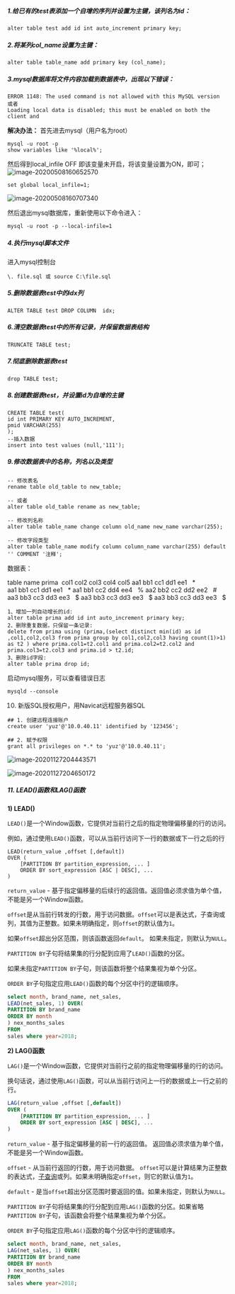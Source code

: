 ##### 1.给已有的**test表**添加一个自增的序列并设置为主键，该列名为**id**：
```mysql
alter table test add id int auto_increment primary key;
```

##### 2.将某列col_name设置为主键：
```mysql
alter table table_name add primary key (col_name);
```

##### 3.mysql数据库将文件内容加载到数据表中，出现以下错误：
```mysql
ERROR 1148: The used command is not allowed with this MySQL version
或者
Loading local data is disabled; this must be enabled on both the client and
```
**解决办法：**
首先进去mysql（用户名为root）
```mysql
mysql -u root -p 
show variables like '%local%';
```
然后得到local_infile OFF 即该变量未开启，将该变量设置为ON，即可；
![image-20200508160652570](C:\Users\yu_zh\AppData\Roaming\Typora\typora-user-images\image-20200508160652570.png)

```mysql
set global local_infile=1;
```
![image-20200508160707340](C:\Users\yu_zh\AppData\Roaming\Typora\typora-user-images\image-20200508160707340.png)

然后退出mysql数据库，重新使用以下命令进入：
```mysql
mysql -u root -p --local-infile=1
```
##### 4.执行mysql脚本文件
进入mysql控制台
```mysql
\. file.sql 或 source C:\file.sql
```
##### 5.删除数据表test中的idx列
```mysql
ALTER TABLE test DROP COLUMN  idx;
```
##### 6.清空数据表test中的所有记录，并保留数据表结构
```mysql
TRUNCATE TABLE test;
```
##### 7.彻底删除数据表test
```mysql
drop TABLE test;
```
##### 8.创建数据表test，并设置id为自增的主键
```mysql
CREATE TABLE test(
id int PRIMARY KEY AUTO_INCREMENT,
pmid VARCHAR(255)
);
--插入数据
insert into test values (null,'111');
```
##### 9.修改数据表中的名称，列名以及类型
```mysql
-- 修改表名 
rename table old_table to new_table;

-- 或者
alter table old_table rename as new_table;

-- 修改列名称
alter table table_name change column old_name new_name varchar(255);

-- 修改字段类型
alter table table_name modify column column_name varchar(255) default '' COMMENT '注释';
```

数据表：

table name prima 
col1 col2 col3 col4 col5
aa1 bb1 cc1 dd1 ee1   *
aa1 bb1 cc1 dd1 ee1   *
aa1 bb1 cc2 dd4 ee4   %
aa2 bb2 cc2 dd2 ee2   #
aa3 bb3 cc3 dd3 ee3   $
aa3 bb3 cc3 dd3 ee3   $
aa3 bb3 cc3 dd3 ee3   $

```mysql
1、增加一列自动增长的id:
alter table prima add id int auto_increment primary key;
2、删除重复数据，只保留一条记录:
delete from prima using (prima,(select distinct min(id) as id ,col1,col2,col3 from prima group by col1,col2,col3 having count(1)>1) as t2 ) where prima.col1=t2.col1 and prima.col2=t2.col2 and prima.col3=t2.col3 and prima.id > t2.id;
3、删除id字段:
alter table prima drop id;
```
启动mysql服务，可以查看错误日志
```mysql
mysqld --console
```

10. 新版SQL授权用户，用Navicat远程服务器SQL 

```
## 1. 创建远程连接账户
create user 'yuz'@'10.0.40.11' identified by '123456';

## 2. 赋予权限
grant all privileges on *.* to 'yuz'@'10.0.40.11';

```

![image-20201127204443571](C:\Users\yuz\AppData\Roaming\Typora\typora-user-images\image-20201127204443571.png)

![image-20201127204650172](C:\Users\yuz\AppData\Roaming\Typora\typora-user-images\image-20201127204650172.png)

##### 11. LEAD()函数和LAG()函数

**1) LEAD()**

`LEAD()`是一个Window函数，它提供对当前行之后的指定物理偏移量的行的访问。

例如，通过使用`LEAD()`函数，可以从当前行访问下一行的数据或下一行之后的行

```
LEAD(return_value ,offset [,default]) 
OVER (
    [PARTITION BY partition_expression, ... ]
    ORDER BY sort_expression [ASC | DESC], ...
)
```

`return_value` - 基于指定偏移量的后续行的返回值。返回值必须求值为单个值，不能是另一个Window函数。

`offset`是从当前行转发的行数，用于访问数据。`offset`可以是表达式，子查询或列，其值为正整数。如果未明确指定，则`offset`的默认值为`1`。

如果`offset`超出分区范围，则该函数返回`default`。 如果未指定，则默认为`NULL`。

`PARTITION BY`子句将结果集的行分配到应用了`LEAD()`函数的分区。

如果未指定`PARTITION BY`子句，则该函数将整个结果集视为单个分区。

`ORDER BY`子句指定应用`LEAD()`函数的每个分区中行的逻辑顺序。

```sql
select month, brand_name, net_sales,
LEAD(net_sales, 1) OVER(
PARTITION BY brand_name
ORDER BY month
) nex_months_sales
FROM
sales where year=2018;
```

**2)  LAG()函数**

`LAG()`是一个Window函数，它提供对当前行之前的指定物理偏移量的行的访问。

换句话说，通过使用`LAG()`函数，可以从当前行访问上一行的数据或上一行之前的行。

```sql
LAG(return_value ,offset [,default]) 
OVER (
    [PARTITION BY partition_expression, ... ]
    ORDER BY sort_expression [ASC | DESC], ...
)
```

`return_value` - 基于指定偏移量的前一行的返回值。 返回值必须求值为单个值，不能是另一个Window函数。

`offset` - 从当前行返回的行数，用于访问数据。 `offset`可以是计算结果为正整数的表达式，[子查询](http://www.yiibai.com/sqlserver/sql-server-subquery.html)或列。如果未明确指定`offset`，则它的默认值为`1`。

`default` - 是当`offset`超出分区范围时要返回的值。如果未指定，则默认为`NULL`。

`PARTITION BY`子句将结果集的行分配到应用`LAG()`函数的分区。如果省略`PARTITION BY`子句，该函数会将整个结果集视为单个分区。

`ORDER BY`子句指定应用`LAG()`函数的每个分区中行的逻辑顺序。

```sql
select month, brand_name, net_sales,
LAG(net_sales, 1) OVER(
PARTITION BY brand_name
ORDER BY month
) nex_months_sales
FROM
sales where year=2018;
```

